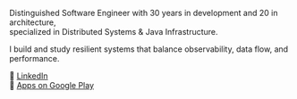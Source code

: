 Distinguished Software Engineer with 30 years in development and 20 in architecture,  
specialized in Distributed Systems & Java Infrastructure.

I build and study resilient systems that balance observability, data flow, and performance.

🔗 [LinkedIn](https://www.linkedin.com/in/adenauer-gabriel/)  
📱 [Apps on Google Play](https://play.google.com/store/apps/dev?id=5229952437421937924)
